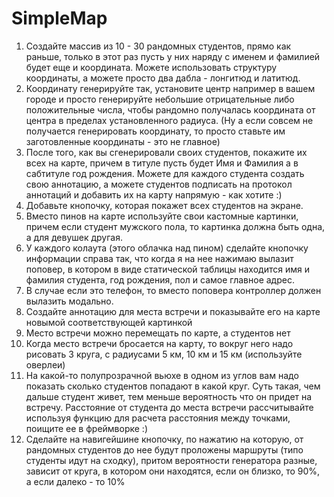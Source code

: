 # SimpleMap

1. Создайте массив из 10 - 30 рандомных студентов, прямо как раньше, только в этот раз пусть у них наряду с именем и фамилией будет еще и координата. Можете использовать структуру координаты, а можете просто два дабла - лонгитюд и латитюд. 
2. Координату генерируйте так, установите центр например в вашем городе и просто генерируйте небольшие отрицательные либо положительные числа, чтобы рандомно получалась координата от центра в пределах установленного радиуса.
(Ну а если совсем не получается генерировать координату, то просто ставьте им заготовленные координаты - это не главное)
3. После того, как вы сгенерировали своих студентов, покажите их всех на карте, причем в титуле пусть будет Имя и Фамилия а в сабтитуле год рождения. Можете для каждого студента создать свою аннотацию, а можете студентов подписать на протокол аннотаций и добавить их на карту напрямую - как хотите :)
4. Добавьте кнопочку, которая покажет всех студентов на экране.
5. Вместо пинов на карте используйте свои кастомные картинки, причем если студент мужского пола, то картинка должна быть одна, а для девушек другая.
6. У каждого колаута (этого облачка над пином) сделайте кнопочку информации справа так, что когда я на нее нажимаю вылазит поповер, в котором в виде статической таблицы находится имя и фамилия студента, год рождения, пол и самое главное адрес.
7. В случае если это телефон, то вместо поповера контроллер должен вылазить модально.
8. Создайте аннотацию для места встречи и показывайте его на карте новымой соответствующей картинкой
9. Место встречи можно перемещать по карте, а студентов нет
10. Когда место встречи бросается на карту, то вокруг него надо рисовать 3 круга, с радиусами 5 км, 10 км и 15 км (используйте оверлеи)
11. На какой-то полупрозрачной вьюхе в одном из углов вам надо показать сколько студентов попадают в какой круг. Суть такая, чем дальше студент живет, тем меньше вероятность что он придет на встречу. Расстояние от студента до места встречи рассчитывайте используя функцию для расчета расстояния между точками, поищите ее в фреймворке :)
12. Сделайте на навигейшине кнопочку, по нажатию на которую, от рандомных студентов до нее будут проложены маршруты (типо студенты идут на сходку), притом вероятности генератора разные, зависит от круга, в котором они находятся, если он близко, то 90%, а если далеко - то 10%
